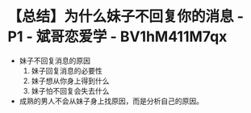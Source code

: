# 【总结】为什么妹子不回复你的消息 - P1 - 斌哥恋爱学 - BV1hM411M7qx

-   妹子不回复消息的原因
    1.  妹子回复消息的必要性
    2.  妹子想从你身上得到什么
    3.  妹子怕不回复会失去什么
-   成熟的男人不会从妹子身上找原因，而是分析自己的原因。